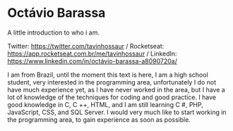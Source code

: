 # Octávio Barassa
A little introduction to who i am.

Twitter: https://twitter.com/tavinhossaur / Rocketseat: https://app.rocketseat.com.br/me/tavinhossaur / LinkedIn: https://www.linkedin.com/in/octávio-barassa-a8090720a/

I am from Brazil, until the moment this text is here, I am a high school student, very interested in the programming area, unfortunately I do not have much experience yet, 
as I have never worked in the area, but I have a lot of knowledge of the techniques for coding and good practice.
I have good knowledge in C, C ++, HTML, and I am still learning C #, PHP, JavaScript, CSS, and SQL Server. 
I would very much like to start working in the programming area, to gain experience as soon as possible.


